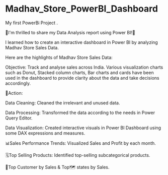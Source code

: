 # Madhav_Store_PowerBI_Dashboard
My first PowerBi Project .


🎉I'm thrilled to share my Data Analysis report using Power BI!🎉

I learned how to create an interactive dashboard in Power BI by analyzing Madhav Store Sales Data.

Here are the highlights of Madhav Store Sales Data:

Objective: Track and analyse sales across India. Various visualization charts such as Donut, Stacked column charts, Bar charts and cards have been used in the dashboard to provide clarity about the data and take decisions accordingly.

🔧Action:

Data Cleaning: Cleaned the irrelevant and unused data.

Data Processing: Transformed the data according to the needs in Power Query Editor.

Data Visualization: Created interactive visuals in Power BI Dashboard using some DAX expressions and measures.

📊Sales Performance Trends: Visualized Sales and Profit by each month.

🗓️Top Selling Products: Identified top-selling subcategorical products.

👫Top Customer by Sales & Top🗺️ states by Sales.


